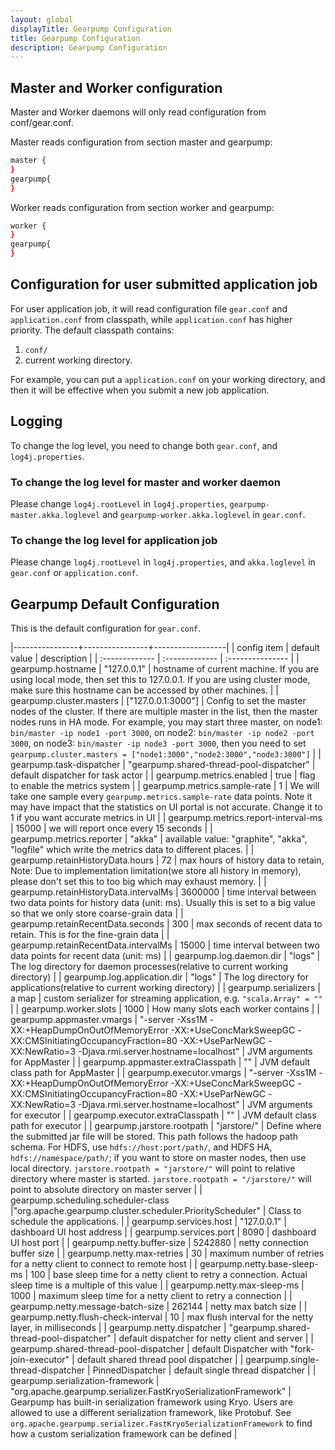 ```yaml
---
layout: global
displayTitle: Gearpump Configuration
title: Gearpump Configuration
description: Gearpump Configuration
---
```


## Master and Worker configuration

Master and Worker daemons will only read configuration from conf/gear.conf. 

Master reads configuration from section master and gearpump:
 
```bash
master {
}
gearpump{
}
```

Worker reads configuration from section worker and gearpump: 

```bash
worker {
}
gearpump{
}
```

## Configuration for user submitted application job

For user application job, it will read configuration file `gear.conf` and `application.conf` from classpath, while `application.conf` has higher priority. 
The default classpath contains:

1. `conf/`
2. current working directory. 

For example, you can put a `application.conf` on your working directory, and then it will be effective when you submit a new job application.

## Logging

To change the log level, you need to change both `gear.conf`, and `log4j.properties`. 

### To change the log level for master and worker daemon

Please change `log4j.rootLevel` in `log4j.properties`, `gearpump-master.akka.loglevel` and `gearpump-worker.akka.loglevel` in `gear.conf`.

### To change the log level for application job

Please change `log4j.rootLevel` in `log4j.properties`, and `akka.loglevel` in `gear.conf` or `application.conf`.

## Gearpump Default Configuration

This is the default configuration for `gear.conf`.

|----------------+----------------+------------------|
| config item    | default value  | description      |
| :------------- | :------------- | :--------------- |
| gearpump.hostname | "127.0.0.1" | hostname of current machine. If you are using local mode, then set this to 127.0.0.1. If you are using cluster mode, make sure this hostname can be accessed by other machines. |
| gearpump.cluster.masters | ["127.0.0.1:3000"] | Config to set the master nodes of the cluster. If there are multiple master in the list, then the master nodes runs in HA mode. For example, you may start three master, on node1: `bin/master -ip node1 -port 3000`, on node2: `bin/master -ip node2 -port 3000`, on node3: `bin/master -ip node3 -port 3000`, then you need to set  `gearpump.cluster.masters = ["node1:3000","node2:3000","node3:3000"]` |
| gearpump.task-dispatcher | "gearpump.shared-thread-pool-dispatcher" | default dispatcher for task actor |
| gearpump.metrics.enabled | true | flag to enable the metrics system |
| gearpump.metrics.sample-rate | 1 | We will take one sample every `gearpump.metrics.sample-rate` data points. Note it may have impact that the statistics on UI portal is not accurate. Change it to 1 if you want accurate metrics in UI |
| gearpump.metrics.report-interval-ms | 15000 | we will report once every 15 seconds |
| gearpump.metrics.reporter  | "akka" | available value: "graphite", "akka", "logfile" which write the metrics data to different places. |
| gearpump.retainHistoryData.hours | 72 | max hours of history data to retain, Note: Due to implementation limitation(we store all history in memory), please don't set this to too big which may exhaust memory. |
| gearpump.retainHistoryData.intervalMs | 3600000 |  time interval between two data points for history data (unit: ms). Usually this is set to a big value so that we only store coarse-grain data |
| gearpump.retainRecentData.seconds | 300 | max seconds of recent data to retain. This is for the fine-grain data |
| gearpump.retainRecentData.intervalMs | 15000 | time interval between two data points for recent data (unit: ms) |
| gearpump.log.daemon.dir | "logs" | The log directory for daemon processes(relative to current working directory) |
| gearpump.log.application.dir | "logs" | The log directory for applications(relative to current working directory) |
| gearpump.serializers | a map | custom serializer for streaming application, e.g. `"scala.Array" = ""` |
| gearpump.worker.slots | 1000 | How many slots each worker contains |
| gearpump.appmaster.vmargs | "-server  -Xss1M -XX:+HeapDumpOnOutOfMemoryError -XX:+UseConcMarkSweepGC -XX:CMSInitiatingOccupancyFraction=80 -XX:+UseParNewGC -XX:NewRatio=3 -Djava.rmi.server.hostname=localhost" | JVM arguments for AppMaster |
| gearpump.appmaster.extraClasspath | "" | JVM default class path for AppMaster |
| gearpump.executor.vmargs | "-server -Xss1M -XX:+HeapDumpOnOutOfMemoryError -XX:+UseConcMarkSweepGC -XX:CMSInitiatingOccupancyFraction=80 -XX:+UseParNewGC -XX:NewRatio=3  -Djava.rmi.server.hostname=localhost" | JVM arguments for executor |
| gearpump.executor.extraClasspath | "" | JVM default class path for executor |
| gearpump.jarstore.rootpath | "jarstore/" |   Define where the submitted jar file will be stored. This path follows the hadoop path schema. For HDFS, use `hdfs://host:port/path/`, and HDFS HA, `hdfs://namespace/path/`; if you want to store on master nodes, then use local directory. `jarstore.rootpath = "jarstore/"` will point to relative directory where master is started. `jarstore.rootpath = "/jarstore/"` will point to absolute directory on master server |
| gearpump.scheduling.scheduler-class |"org.apache.gearpump.cluster.scheduler.PriorityScheduler" | Class to schedule the applications. |
| gearpump.services.host | "127.0.0.1" | dashboard UI host address |
| gearpump.services.port | 8090 | dashboard UI host port |
| gearpump.netty.buffer-size | 5242880 | netty connection buffer size |
| gearpump.netty.max-retries | 30 | maximum number of retries for a netty client to connect to remote host |
| gearpump.netty.base-sleep-ms | 100 | base sleep time for a netty client to retry a connection. Actual sleep time is a multiple of this value |
| gearpump.netty.max-sleep-ms | 1000 | maximum sleep time for a netty client to retry a connection |
| gearpump.netty.message-batch-size | 262144 | netty max batch size |
| gearpump.netty.flush-check-interval | 10 | max flush interval for the netty layer, in milliseconds |
| gearpump.netty.dispatcher | "gearpump.shared-thread-pool-dispatcher" | default dispatcher for netty client and server |
| gearpump.shared-thread-pool-dispatcher | default Dispatcher with "fork-join-executor" | default shared thread pool dispatcher |
| gearpump.single-thread-dispatcher | PinnedDispatcher | default single thread dispatcher |
| gearpump.serialization-framework | "org.apache.gearpump.serializer.FastKryoSerializationFramework" | Gearpump has built-in serialization framework using Kryo. Users are allowed to use a different serialization framework, like Protobuf. See `org.apache.gearpump.serializer.FastKryoSerializationFramework` to find how a custom serialization framework can be defined |
